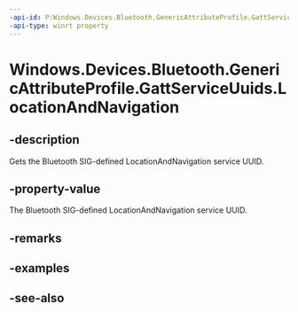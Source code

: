 ```yaml
---
-api-id: P:Windows.Devices.Bluetooth.GenericAttributeProfile.GattServiceUuids.LocationAndNavigation
-api-type: winrt property
---
```


<!-- Property syntax
public System.Guid LocationAndNavigation { get; }
-->

# Windows.Devices.Bluetooth.GenericAttributeProfile.GattServiceUuids.LocationAndNavigation

## -description
Gets the Bluetooth SIG-defined LocationAndNavigation service UUID.

## -property-value
The Bluetooth SIG-defined LocationAndNavigation service UUID.

## -remarks

## -examples

## -see-also
